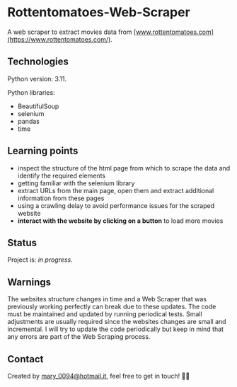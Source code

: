 # Rottentomatoes-Web-Scraper
A web scraper to extract movies data from [www.rottentomatoes.com](https://www.rottentomatoes.com/). 

## Technologies 

Python version: 3.11. 

Python libraries:
- BeautifulSoup
- selenium
- pandas
- time

## Learning points 
- inspect the structure of the html page from which to scrape the data and identify the required elements
- getting familiar with the selenium library 
- extract URLs from the main page, open them and extract additional information from these pages 
- using a crawling delay to avoid performance issues for the scraped website 
- **interact with the website by clicking on a button** to load more movies 

## Status
Project is: *in progress*. 

## Warnings
The websites structure changes in time and a Web Scraper that was previously working perfectly can break due to these updates. The code must be maintained and updated by running periodical tests. Small adjustments are usually required since the websites changes are small and incremental. I will try to update the code periodically but keep in mind that any errors are part of the Web Scraping process.

## Contact 
Created by mary_0094@hotmail.it, feel free to get in touch! :woman_technologist:
